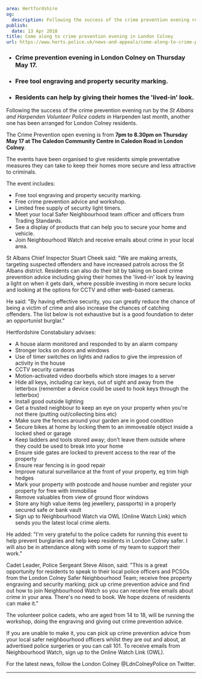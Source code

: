 ```yaml
area: Hertfordshire
og:
  description: Following the success of the crime prevention evening run by the St Albans and Harpenden Volunteer Police cadets in Harpenden last month, another one has been arranged for London Colney residents.
publish:
  date: 13 Apr 2018
title: Come along to crime prevention evening in London Colney
url: https://www.herts.police.uk/news-and-appeals/come-along-to-crime-prevention-evening-in-london-colney-0057F
```

* ### Crime prevention evening in London Colney on Thursday May 17.

 * ### Free tool engraving and property security marking.

 * ### Residents can help by giving their homes the 'lived-in' look.

Following the success of the crime prevention evening run by the _St Albans and Harpenden Volunteer Police cadets in_ Harpenden last month, another one has been arranged for London Colney residents.

The Crime Prevention open evening is from **7pm to 8.30pm on Thursday May 17 at The Caledon Community Centre in Caledon Road in London Colney**.

The events have been organised to give residents simple preventative measures they can take to keep their homes more secure and less attractive to criminals.

The event includes:

 * Free tool engraving and property security marking.
 * Free crime prevention advice and workshop.
 * Limited free supply of security light timers.
 * Meet your local Safer Neighbourhood team officer and officers from Trading Standards.
 * See a display of products that can help you to secure your home and vehicle.
 * Join Neighbourhood Watch and receive emails about crime in your local area.

St Albans Chief Inspector Stuart Cheek said: "We are making arrests, targeting suspected offenders and have increased patrols across the St Albans district. Residents can also do their bit by taking on board crime prevention advice including giving their homes the 'lived-in' look by leaving a light on when it gets dark, where possible investing in more secure locks and looking at the options for CCTV and other web-based cameras.

He said: "By having effective security, you can greatly reduce the chance of being a victim of crime and also increase the chances of catching offenders. The list below is not exhaustive but is a good foundation to deter an opportunist burglar."

Hertfordshire Constabulary advises:

 * A house alarm monitored and responded to by an alarm company
 * Stronger locks on doors and windows
 * Use of timer switches on lights and radios to give the impression of activity in the house
 * CCTV security cameras
 * Motion-activated video doorbells which store images to a server
 * Hide all keys, including car keys, out of sight and away from the letterbox (remember a device could be used to hook keys through the letterbox)
 * Install good outside lighting
 * Get a trusted neighbour to keep an eye on your property when you're not there (putting out/collecting bins etc)
 * Make sure the fences around your garden are in good condition
 * Secure bikes at home by locking them to an immoveable object inside a locked shed or garage
 * Keep ladders and tools stored away; don't leave them outside where they could be used to break into your home
 * Ensure side gates are locked to prevent access to the rear of the property
 * Ensure rear fencing is in good repair
 * Improve natural surveillance at the front of your property, eg trim high hedges
 * Mark your property with postcode and house number and register your property for free with Immobilise
 * Remove valuables from view of ground floor windows
 * Store any high value items (eg jewellery, passports) in a properly secured safe or bank vault
 * Sign up to Neighbourhood Watch via OWL (Online Watch Link) which sends you the latest local crime alerts.

He added: "I'm very grateful to the police cadets for running this event to help prevent burglaries and help keep residents in London Colney safer. I will also be in attendance along with some of my team to support their work."

Cadet Leader, Police Sergeant Steve Alison, said: "This is a great opportunity for residents to speak to their local police officers and PCSOs from the London Colney Safer Neighbourhood Team; receive free property engraving and security marking; pick up crime prevention advice and find out how to join Neighbourhood Watch so you can receive free emails about crime in your area. There's no need to book. We hope dozens of residents can make it."

The volunteer police cadets, who are aged from 14 to 18, will be running the workshop, doing the engraving and giving out crime prevention advice.

If you are unable to make it, you can pick up crime prevention advice from your local safer neighbourhood officers whilst they are out and about, at advertised police surgeries or you can call 101. To receive emails from Neighbourhood Watch, sign up to the Online Watch Link (OWL).

For the latest news, follow the London Colney @LdnColneyPolice on Twitter.

** **
